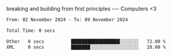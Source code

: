 breaking and building from first principles --- Computers <3

<!--START_SECTION:waka-->

```txt
From: 02 November 2024 - To: 09 November 2024

Total Time: 0 secs

Other   0 secs          ██████████████████░░░░░░░   72.00 %
XML     0 secs          ███████░░░░░░░░░░░░░░░░░░   28.00 %
```

<!--END_SECTION:waka-->
